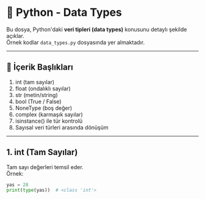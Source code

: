 # 🐍 Python - Data Types

Bu dosya, Python'daki **veri tipleri (data types)** konusunu detaylı şekilde açıklar.  
Örnek kodlar `data_types.py` dosyasında yer almaktadır.

---

## 🔢 İçerik Başlıkları

1. int (tam sayılar)  
2. float (ondalıklı sayılar)  
3. str (metin/string)  
4. bool (True / False)  
5. NoneType (boş değer)  
6. complex (karmaşık sayılar)  
7. isinstance() ile tür kontrolü  
8. Sayısal veri türleri arasında dönüşüm

---

## 1. int (Tam Sayılar)

Tam sayı değerleri temsil eder.  
Örnek:
```python
yas = 28
print(type(yas))  # <class 'int'>
